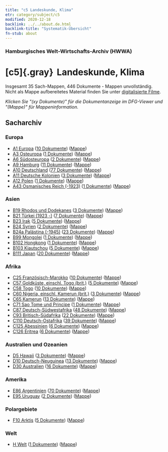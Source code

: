 ```yaml
---
title: "c5 Landeskunde, Klima"
etr: category/subject/c5
modified: 2020-12-18
backlink: ../../about.de.html
backlink-title: "Systematik-Übersicht"
fn-stub: about
---
```


### Hamburgisches Welt-Wirtschafts-Archiv (HWWA)
# [c5]{.gray}&#8201; Landeskunde, Klima&#160; 




Insgesamt 35 Sach-Mappen, 446 Dokumente - Mappen unvollständig.
Nicht als Mappe aufbereitetes Material finden Sie unter [digitalisierte Filme](/film/h1_sh).

_Klicken Sie "(xy Dokumente)" für die Dokumentanzeige im DFG-Viewer und "(Mappe)" für Mappeninformation._

## Sacharchiv




### Europa

- [A1 Europa](../../../geo/about.de.html#A1) (<a href="https://dfg-viewer.de/show/?tx_dlf[id]=https://pm20.zbw.eu/mets/sh/1408xx/140892/1442xx/144209/public.mets.de.xml" target="_blank">10 Dokumente</a>) ([Mappe](http://purl.org/pressemappe20/folder/sh/140892,144209))
- [A3 Osteuropa](../../../geo/about.de.html#A3) (<a href="https://dfg-viewer.de/show/?tx_dlf[id]=https://pm20.zbw.eu/mets/sh/1408xx/140896/1442xx/144209/public.mets.de.xml" target="_blank">1 Dokumente</a>) ([Mappe](http://purl.org/pressemappe20/folder/sh/140896,144209))
- [A6 Südosteuropa](../../../geo/about.de.html#A6) (<a href="https://dfg-viewer.de/show/?tx_dlf[id]=https://pm20.zbw.eu/mets/sh/1409xx/140900/1442xx/144209/public.mets.de.xml" target="_blank">2 Dokumente</a>) ([Mappe](http://purl.org/pressemappe20/folder/sh/140900,144209))
- [A9 Hamburg](../../../geo/about.de.html#A9) (<a href="https://dfg-viewer.de/show/?tx_dlf[id]=https://pm20.zbw.eu/mets/sh/1409xx/140905/1442xx/144209/public.mets.de.xml" target="_blank">11 Dokumente</a>) ([Mappe](http://purl.org/pressemappe20/folder/sh/140905,144209))
- [A10 Deutschland](../../../geo/about.de.html#A10) (<a href="https://dfg-viewer.de/show/?tx_dlf[id]=https://pm20.zbw.eu/mets/sh/1261xx/126128/1442xx/144209/public.mets.de.xml" target="_blank">77 Dokumente</a>) ([Mappe](http://purl.org/pressemappe20/folder/sh/126128,144209))
- [A11 Deutsche Kolonien](../../../geo/about.de.html#A11) (<a href="https://dfg-viewer.de/show/?tx_dlf[id]=https://pm20.zbw.eu/mets/sh/1409xx/140960/1442xx/144209/public.mets.de.xml" target="_blank">3 Dokumente</a>) ([Mappe](http://purl.org/pressemappe20/folder/sh/140960,144209))
- [A12 Polen](../../../geo/about.de.html#A12) (<a href="https://dfg-viewer.de/show/?tx_dlf[id]=https://pm20.zbw.eu/mets/sh/1409xx/140962/1442xx/144209/public.mets.de.xml" target="_blank">1 Dokumente</a>) ([Mappe](http://purl.org/pressemappe20/folder/sh/140962,144209))
- [A43 Osmanisches Reich (-1923)](../../../geo/about.de.html#A43) (<a href="https://dfg-viewer.de/show/?tx_dlf[id]=https://pm20.zbw.eu/mets/sh/1410xx/141034/1442xx/144209/public.mets.de.xml" target="_blank">1 Dokumente</a>) ([Mappe](http://purl.org/pressemappe20/folder/sh/141034,144209))

### Asien

- [B19 Rhodos und Dodekanes](../../../geo/about.de.html#B19) (<a href="https://dfg-viewer.de/show/?tx_dlf[id]=https://pm20.zbw.eu/mets/sh/1411xx/141106/1442xx/144209/public.mets.de.xml" target="_blank">3 Dokumente</a>) ([Mappe](http://purl.org/pressemappe20/folder/sh/141106,144209))
- [B21 Türkei (1923 -)](../../../geo/about.de.html#B21) (<a href="https://dfg-viewer.de/show/?tx_dlf[id]=https://pm20.zbw.eu/mets/sh/1411xx/141111/1442xx/144209/public.mets.de.xml" target="_blank">7 Dokumente</a>) ([Mappe](http://purl.org/pressemappe20/folder/sh/141111,144209))
- [B23 Irak](../../../geo/about.de.html#B23) (<a href="https://dfg-viewer.de/show/?tx_dlf[id]=https://pm20.zbw.eu/mets/sh/1411xx/141113/1442xx/144209/public.mets.de.xml" target="_blank">5 Dokumente</a>) ([Mappe](http://purl.org/pressemappe20/folder/sh/141113,144209))
- [B24 Syrien](../../../geo/about.de.html#B24) (<a href="https://dfg-viewer.de/show/?tx_dlf[id]=https://pm20.zbw.eu/mets/sh/1411xx/141114/1442xx/144209/public.mets.de.xml" target="_blank">2 Dokumente</a>) ([Mappe](http://purl.org/pressemappe20/folder/sh/141114,144209))
- [B24a Palästina (-1945)](../../../geo/about.de.html#B24a) (<a href="https://dfg-viewer.de/show/?tx_dlf[id]=https://pm20.zbw.eu/mets/sh/1411xx/141115/1442xx/144209/public.mets.de.xml" target="_blank">23 Dokumente</a>) ([Mappe](http://purl.org/pressemappe20/folder/sh/141115,144209))
- [B99 Mongolei](../../../geo/about.de.html#B99) (<a href="https://dfg-viewer.de/show/?tx_dlf[id]=https://pm20.zbw.eu/mets/sh/1412xx/141261/1442xx/144209/public.mets.de.xml" target="_blank">1 Dokumente</a>) ([Mappe](http://purl.org/pressemappe20/folder/sh/141261,144209))
- [B102 Hongkong](../../../geo/about.de.html#B102) (<a href="https://dfg-viewer.de/show/?tx_dlf[id]=https://pm20.zbw.eu/mets/sh/1412xx/141268/1442xx/144209/public.mets.de.xml" target="_blank">1 Dokumente</a>) ([Mappe](http://purl.org/pressemappe20/folder/sh/141268,144209))
- [B103 Kiautschou](../../../geo/about.de.html#B103) (<a href="https://dfg-viewer.de/show/?tx_dlf[id]=https://pm20.zbw.eu/mets/sh/1261xx/126163/1442xx/144209/public.mets.de.xml" target="_blank">5 Dokumente</a>) ([Mappe](http://purl.org/pressemappe20/folder/sh/126163,144209))
- [B111 Japan](../../../geo/about.de.html#B111) (<a href="https://dfg-viewer.de/show/?tx_dlf[id]=https://pm20.zbw.eu/mets/sh/1412xx/141272/1442xx/144209/public.mets.de.xml" target="_blank">20 Dokumente</a>) ([Mappe](http://purl.org/pressemappe20/folder/sh/141272,144209))

### Afrika

- [C25 Französisch-Marokko](../../../geo/about.de.html#C25) (<a href="https://dfg-viewer.de/show/?tx_dlf[id]=https://pm20.zbw.eu/mets/sh/1413xx/141358/1442xx/144209/public.mets.de.xml" target="_blank">10 Dokumente</a>) ([Mappe](http://purl.org/pressemappe20/folder/sh/141358,144209))
- [C57 Goldküste, einschl. Togo (brit.)](../../../geo/about.de.html#C57) (<a href="https://dfg-viewer.de/show/?tx_dlf[id]=https://pm20.zbw.eu/mets/sh/1414xx/141406/1442xx/144209/public.mets.de.xml" target="_blank">5 Dokumente</a>) ([Mappe](http://purl.org/pressemappe20/folder/sh/141406,144209))
- [C58 Togo](../../../geo/about.de.html#C58) (<a href="https://dfg-viewer.de/show/?tx_dlf[id]=https://pm20.zbw.eu/mets/sh/1414xx/141408/1442xx/144209/public.mets.de.xml" target="_blank">10 Dokumente</a>) ([Mappe](http://purl.org/pressemappe20/folder/sh/141408,144209))
- [C60 Nigeria, einschl. Kamerun (brit.)](../../../geo/about.de.html#C60) (<a href="https://dfg-viewer.de/show/?tx_dlf[id]=https://pm20.zbw.eu/mets/sh/1414xx/141409/1442xx/144209/public.mets.de.xml" target="_blank">3 Dokumente</a>) ([Mappe](http://purl.org/pressemappe20/folder/sh/141409,144209))
- [C65 Kamerun](../../../geo/about.de.html#C65) (<a href="https://dfg-viewer.de/show/?tx_dlf[id]=https://pm20.zbw.eu/mets/sh/1414xx/141410/1442xx/144209/public.mets.de.xml" target="_blank">13 Dokumente</a>) ([Mappe](http://purl.org/pressemappe20/folder/sh/141410,144209))
- [C71 Sao Tome und Principe](../../../geo/about.de.html#C71) (<a href="https://dfg-viewer.de/show/?tx_dlf[id]=https://pm20.zbw.eu/mets/sh/1414xx/141413/1442xx/144209/public.mets.de.xml" target="_blank">1 Dokumente</a>) ([Mappe](http://purl.org/pressemappe20/folder/sh/141413,144209))
- [C87 Deutsch-Südwestafrika](../../../geo/about.de.html#C87) (<a href="https://dfg-viewer.de/show/?tx_dlf[id]=https://pm20.zbw.eu/mets/sh/1414xx/141450/1442xx/144209/public.mets.de.xml" target="_blank">48 Dokumente</a>) ([Mappe](http://purl.org/pressemappe20/folder/sh/141450,144209))
- [C93 Britisch-Südafrika](../../../geo/about.de.html#C93) (<a href="https://dfg-viewer.de/show/?tx_dlf[id]=https://pm20.zbw.eu/mets/sh/1414xx/141454/1442xx/144209/public.mets.de.xml" target="_blank">22 Dokumente</a>) ([Mappe](http://purl.org/pressemappe20/folder/sh/141454,144209))
- [C110 Deutsch-Ostafrika](../../../geo/about.de.html#C110) (<a href="https://dfg-viewer.de/show/?tx_dlf[id]=https://pm20.zbw.eu/mets/sh/1414xx/141471/1442xx/144209/public.mets.de.xml" target="_blank">39 Dokumente</a>) ([Mappe](http://purl.org/pressemappe20/folder/sh/141471,144209))
- [C125 Abessinien](../../../geo/about.de.html#C125) (<a href="https://dfg-viewer.de/show/?tx_dlf[id]=https://pm20.zbw.eu/mets/sh/1414xx/141482/1442xx/144209/public.mets.de.xml" target="_blank">6 Dokumente</a>) ([Mappe](http://purl.org/pressemappe20/folder/sh/141482,144209))
- [C126 Eritrea](../../../geo/about.de.html#C126) (<a href="https://dfg-viewer.de/show/?tx_dlf[id]=https://pm20.zbw.eu/mets/sh/1414xx/141483/1442xx/144209/public.mets.de.xml" target="_blank">6 Dokumente</a>) ([Mappe](http://purl.org/pressemappe20/folder/sh/141483,144209))

### Australien und Ozeanien

- [D5 Hawaii](../../../geo/about.de.html#D5) (<a href="https://dfg-viewer.de/show/?tx_dlf[id]=https://pm20.zbw.eu/mets/sh/1415xx/141595/1442xx/144209/public.mets.de.xml" target="_blank">3 Dokumente</a>) ([Mappe](http://purl.org/pressemappe20/folder/sh/141595,144209))
- [D10 Deutsch-Neuguinea](../../../geo/about.de.html#D10) (<a href="https://dfg-viewer.de/show/?tx_dlf[id]=https://pm20.zbw.eu/mets/sh/1416xx/141601/1442xx/144209/public.mets.de.xml" target="_blank">13 Dokumente</a>) ([Mappe](http://purl.org/pressemappe20/folder/sh/141601,144209))
- [D30 Australien](../../../geo/about.de.html#D30) (<a href="https://dfg-viewer.de/show/?tx_dlf[id]=https://pm20.zbw.eu/mets/sh/1416xx/141621/1442xx/144209/public.mets.de.xml" target="_blank">16 Dokumente</a>) ([Mappe](http://purl.org/pressemappe20/folder/sh/141621,144209))

### Amerika

- [E86 Argentinien](../../../geo/about.de.html#E86) (<a href="https://dfg-viewer.de/show/?tx_dlf[id]=https://pm20.zbw.eu/mets/sh/1416xx/141692/1442xx/144209/public.mets.de.xml" target="_blank">70 Dokumente</a>) ([Mappe](http://purl.org/pressemappe20/folder/sh/141692,144209))
- [E95 Uruguay](../../../geo/about.de.html#E95) (<a href="https://dfg-viewer.de/show/?tx_dlf[id]=https://pm20.zbw.eu/mets/sh/1416xx/141695/1442xx/144209/public.mets.de.xml" target="_blank">2 Dokumente</a>) ([Mappe](http://purl.org/pressemappe20/folder/sh/141695,144209))

### Polargebiete

- [F10 Arktis](../../../geo/about.de.html#F10) (<a href="https://dfg-viewer.de/show/?tx_dlf[id]=https://pm20.zbw.eu/mets/sh/1417xx/141702/1442xx/144209/public.mets.de.xml" target="_blank">5 Dokumente</a>) ([Mappe](http://purl.org/pressemappe20/folder/sh/141702,144209))

### Welt

- [H Welt](../../../geo/about.de.html#H) (<a href="https://dfg-viewer.de/show/?tx_dlf[id]=https://pm20.zbw.eu/mets/sh/1417xx/141728/1442xx/144209/public.mets.de.xml" target="_blank">1 Dokumente</a>) ([Mappe](http://purl.org/pressemappe20/folder/sh/141728,144209))


